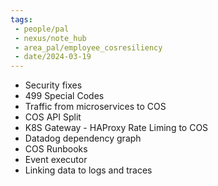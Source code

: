 ```yaml
---
tags:
 - people/pal
 - nexus/note_hub
 - area_pal/employee_cosresiliency
 - date/2024-03-19
---
```




- Security fixes
- 499 Special Codes
- Traffic from microservices to COS
- COS API Split
- K8S Gateway - HAProxy Rate Liming to COS
- Datadog dependency graph
- COS Runbooks
- Event executor
- Linking data to logs and traces
